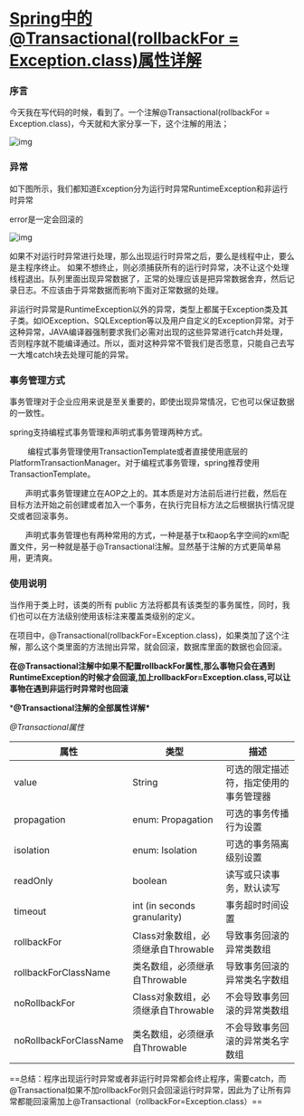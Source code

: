 # [Spring中的@Transactional(rollbackFor = Exception.class)属性详解](https://www.cnblogs.com/clwydjgs/p/9317849.html)

### 序言

今天我在写代码的时候，看到了。一个注解@Transactional(rollbackFor = Exception.class)，今天就和大家分享一下，这个注解的用法；

![img](https://images2018.cnblogs.com/blog/1416523/201807/1416523-20180716145500174-544418190.png)

 

### 异常

如下图所示，我们都知道Exception分为运行时异常RuntimeException和非运行时异常

error是一定会回滚的

![img](https://images2018.cnblogs.com/blog/1416523/201807/1416523-20180716145710583-1342649521.png)

如果不对运行时异常进行处理，那么出现运行时异常之后，要么是线程中止，要么是主程序终止。 
如果不想终止，则必须捕获所有的运行时异常，决不让这个处理线程退出。队列里面出现异常数据了，正常的处理应该是把异常数据舍弃，然后记录日志。不应该由于异常数据而影响下面对正常数据的处理。


非运行时异常是RuntimeException以外的异常，类型上都属于Exception类及其子类。如IOException、SQLException等以及用户自定义的Exception异常。对于这种异常，JAVA编译器强制要求我们必需对出现的这些异常进行catch并处理，否则程序就不能编译通过。所以，面对这种异常不管我们是否愿意，只能自己去写一大堆catch块去处理可能的异常。

 

### **事务管理方式**  

事务管理对于企业应用来说是至关重要的，即使出现异常情况，它也可以保证数据的一致性。

spring支持编程式事务管理和声明式事务管理两种方式。

　　 编程式事务管理使用TransactionTemplate或者直接使用底层的PlatformTransactionManager。对于编程式事务管理，spring推荐使用TransactionTemplate。

　　声明式事务管理建立在AOP之上的。其本质是对方法前后进行拦截，然后在目标方法开始之前创建或者加入一个事务，在执行完目标方法之后根据执行情况提交或者回滚事务。

　　声明式事务管理也有两种常用的方式，一种是基于tx和aop名字空间的xml配置文件，另一种就是基于@Transactional注解。显然基于注解的方式更简单易用，更清爽。

 

### 使用说明

当作用于类上时，该类的所有 public 方法将都具有该类型的事务属性，同时，我们也可以在方法级别使用该标注来覆盖类级别的定义。

在项目中，@Transactional(rollbackFor=Exception.class)，如果类加了这个注解，那么这个类里面的方法抛出异常，就会回滚，数据库里面的数据也会回滚。

**在@Transactional注解中如果不配置rollbackFor属性,那么事物只会在遇到RuntimeException的时候才会回滚,加上rollbackFor=Exception.class,可以让事物在遇到非运行时异常时也回滚**

 

***@Transactional注解的全部属性详解\***

*@Transactional属性*

| 属性                   | 类型                               | 描述                                   |
| ---------------------- | ---------------------------------- | -------------------------------------- |
| value                  | String                             | 可选的限定描述符，指定使用的事务管理器 |
| propagation            | enum: Propagation                  | 可选的事务传播行为设置                 |
| isolation              | enum: Isolation                    | 可选的事务隔离级别设置                 |
| readOnly               | boolean                            | 读写或只读事务，默认读写               |
| timeout                | int (in seconds granularity)       | 事务超时时间设置                       |
| rollbackFor            | Class对象数组，必须继承自Throwable | 导致事务回滚的异常类数组               |
| rollbackForClassName   | 类名数组，必须继承自Throwable      | 导致事务回滚的异常类名字数组           |
| noRollbackFor          | Class对象数组，必须继承自Throwable | 不会导致事务回滚的异常类数组           |
| noRollbackForClassName | 类名数组，必须继承自Throwable      | 不会导致事务回滚的异常类名字数组       |

 

==总结：程序出现运行时异常或者非运行时异常都会终止程序，需要catch，而@Transactional如果不加rollbackFor则只会回滚运行时异常，因此为了让所有异常都能回滚需加上@Transactional（rollbackFor=Exception.class）==

